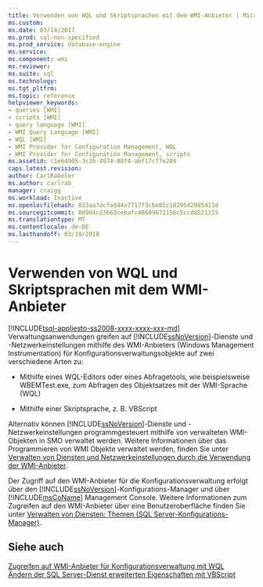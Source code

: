 ```yaml
---
title: Verwenden von WQL und Skriptsprachen mit dem WMI-Anbieter | Microsoft Docs
ms.custom: 
ms.date: 03/14/2017
ms.prod: sql-non-specified
ms.prod_service: database-engine
ms.service: 
ms.component: wmi
ms.reviewer: 
ms.suite: sql
ms.technology: 
ms.tgt_pltfrm: 
ms.topic: reference
helpviewer_keywords:
- queries [WMI]
- scripts [WMI]
- query language [WMI]
- WMI Query Language [WMI]
- WQL [WMI]
- WMI Provider for Configuration Management, WQL
- WMI Provider for Configuration Management, scripts
ms.assetid: c1e64905-3c2b-4974-88f4-abf17cf7e289
caps.latest.revision: 
author: CarlRabeler
ms.author: carlrab
manager: craigg
ms.workload: Inactive
ms.openlocfilehash: 833aa7dcfad44a7717f3cbe85c1029542985413d
ms.sourcegitcommit: 0d904c23663cebafc48609671156c5ccd8521315
ms.translationtype: MT
ms.contentlocale: de-DE
ms.lasthandoff: 03/19/2018
---
```

# <a name="using-wql-and-scripting-languages-with-the-wmi-provider"></a>Verwenden von WQL und Skriptsprachen mit dem WMI-Anbieter
[!INCLUDE[tsql-appliesto-ss2008-xxxx-xxxx-xxx-md](../../includes/tsql-appliesto-ss2008-xxxx-xxxx-xxx-md.md)]
  Verwaltungsanwendungen greifen auf [!INCLUDE[ssNoVersion](../../includes/ssnoversion-md.md)]-Dienste und -Netzwerkeinstellungen mithilfe des WMI-Anbieters (Windows Management Instrumentation) für Konfigurationsverwaltungsobjekte auf zwei verschiedene Arten zu:  
  
-   Mithilfe eines WQL-Editors oder eines Abfragetools, wie beispielsweise WBEMTest.exe, zum Abfragen des Objektsatzes mit der WMI-Sprache (WQL)  
  
-   Mithilfe einer Skriptsprache, z. B. VBScript  
  
 Alternativ können [!INCLUDE[ssNoVersion](../../includes/ssnoversion-md.md)]-Dienste und -Netzwerkeinstellungen programmgesteuert mithilfe von verwalteten WMI-Objekten in SMO verwaltet werden. Weitere Informationen über das Programmieren von WMI Objekte verwaltet werden, finden Sie unter [Verwalten von Diensten und Netzwerkeinstellungen durch die Verwendung der WMI-Anbieter](../../relational-databases/server-management-objects-smo/tasks/managing-services-and-network-settings-by-using-wmi-provider.md).  
  
 Der Zugriff auf den WMI-Anbieter für die Konfigurationsverwaltung erfolgt über den [!INCLUDE[ssNoVersion](../../includes/ssnoversion-md.md)]-Konfigurations-Manager und über [!INCLUDE[msCoName](../../includes/msconame-md.md)] Management Console. Weitere Informationen zum Zugreifen auf den WMI-Anbieter über eine Benutzeroberfläche finden Sie unter [Verwalten von Diensten: Themen &#40;SQL Server-Konfigurations-Manager&#41;](http://msdn.microsoft.com/library/78dee169-df0c-4c95-9af7-bf033bc9fdc6).  
  
## <a name="see-also"></a>Siehe auch  
 [Zugreifen auf WMI-Anbieter für Konfigurationsverwaltung mit WQL](../../relational-databases/wmi-provider-configuration/access-wmi-provider-for-configuration-management-using-wql.md)   
 [Ändern der SQL Server-Dienst erweiterten Eigenschaften mit VBScript](../../relational-databases/wmi-provider-configuration/access-wmi-provider-for-configuration-management-using-vbscript.md)  
  
  
